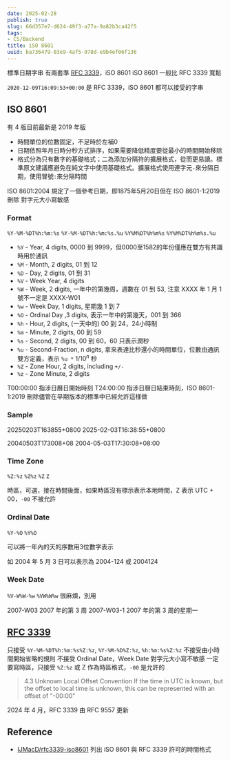 ```yaml
---
date: 2025-02-28
publish: true
slug: 66d357e7-d624-49f3-a77a-9a82b3ca42f5
tags:
- CS/Backend
title: iSO 8601
uuid: ba736479-03e9-4af5-978d-e9b4ef06f136
---
```

標準日期字串
有兩套準 [RFC 3339](https://datatracker.ietf.org/doc/html/rfc3339)，iSO 8601
iSO 8601 一般比 RFC 3339 寬鬆

`2020-12-09T16:09:53+00:00` 是 RFC 3339，iSO 8601 都可以接受的字串

## ISO 8601

有 4 版目前最新是 2019 年版

- 時間單位的位數固定，不足時於左補0
- 日期依照年月日時分秒方式排序，如果需要降低精度要從最小的時間開始移除
- 格式分為只有數字的基礎格式；二為添加分隔符的擴展格式，從而更易讀。標準原文建議應避免在純文字中使用基礎格式。擴展格式使用連字元`-`來分隔日期，使用冒號`:`來分隔時間

ISO 8601:2004 規定了一個參考日期，即1875年5月20日但在 ISO 8601-1:2019刪除
對字元大小寫敏感

### Format

`%Y-%M-%DT%h:%m:%s`
`%Y-%M-%DT%h:%m:%s.%u`
`%Y%M%DT%h%m%s`
`%Y%M%DT%h%m%s.%u`

- `%Y` - Year, 4 digits, 0000 到 9999，但0000至1582的年份僅應在雙方有共識時用於通訊
- `%M` - Month, 2 digits, 01 到 12
- `%D` - Day, 2 digits, 01 到 31
- `%V` - Week Year, 4 digits
- `%W` - Week, 2 digits, 一年中的第幾周，週數在 01 到 53, 注意 XXXX 年 1 月 1 號不一定是 XXXX-W01
- `%w` - Week Day, 1 digits, 星期幾 1 到 7
- `%O` - Ordinal Day ,3 digits, 表示一年中的第幾天，001 到 366
- `%h` - Hour, 2 digits, (一天中的) 00 到 24，24小時制
- `%m` - Minute, 2 digits, 00 到 59
- `%s` - Second, 2 digits, 00 到 60，60 只表示潤秒
- `%u` - Second-Fraction, n digits, 拿來表達比秒還小的時間單位，位數由通訊雙方定義，表示 `%u *` $1 / 10^n$ 秒
- `%Z` - Zone Hour, 2 digits, including `+/-`
- `%z` - Zone Minute, 2 digits

T00:00:00 指涉日曆日開始時刻
T24:00:00 指涉日曆日結束時刻，ISO 8601-1:2019 刪除儘管在早期版本的標準中已經允許這樣做

### Sample

20250203T163855+0800
2025-02-03T16:38:55+0800

20040503T173008+08
2004-05-03T17:30:08+08:00

### Time Zone

`%Z:%z`
`%Z%z`
`%Z`
`Z`

時區，可選，接在時間後面，如果時區沒有標示表示本地時間，Z 表示 UTC + 00，`-00` 不被允許

### Ordinal Date

`%Y-%O`
`%Y%O`

可以將一年內的天的序數用3位數字表示

如 2004 年 5 月 3 日可以表示為 2004-124 或 2004124

### Week Date

`%V-W%W-%w`
`%VW%W%w`
很麻煩，別用

2007-W03  2007 年的第 3 周
2007-W03-1 2007 年的第 3 周的星期一

## [RFC 3339](https://datatracker.ietf.org/doc/html/rfc3339)

只接受 `%Y-%M-%DT%h:%m:%s%Z:%z`, `%Y-%M-%D%Z:%z`, `%h:%m:%s%Z:%z`
不接受由小時間開始省略的規則
不接受 Ordinal Date，Week Date
對字元大小寫不敏感
一定要寫時區，只接受 `%Z:%z` 或 Z 作為時區格式，`-00` 是允許的

> 4.3 Unknown Local Offset Convention
> If the time in UTC is known, but the offset to local time is unknown, this can be represented with an offset of "-00:00"



2024 年 4 月，RFC 3339 由 RFC 9557 更新

## Reference

- [IJMacD/rfc3339-iso8601](https://github.com/IJMacD/rfc3339-iso8601)
  列出 iSO 8601 與 RFC 3339 許可的時間格式
